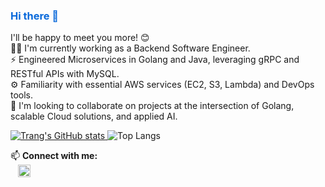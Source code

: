 <h3 style="color: #0969da;">Hi there 👋</h3>

I'll be happy to meet you more! 😊 <br>
👩🏻 I'm currently working as a Backend Software Engineer.<br>
⚡ Engineered Microservices in Golang and Java, leveraging gRPC and RESTful APIs with MySQL. <br>
⚙️ Familiarity with essential AWS services (EC2, S3, Lambda) and DevOps tools. <br>
🤝 I'm looking to collaborate on projects at the intersection of Golang, scalable Cloud solutions, and applied AI.


<p align="left">
  <a href="https://github.com/ntttrang/github-readme-stats">
    <img src="https://github-readme-stats.vercel.app/api?username=ntttrang&show_icons=true&theme=default" alt="Trang's GitHub stats" />
  </a>
  <img src="https://github-readme-stats.vercel.app/api/top-langs/?username=ntttrang&layout=compact&langs_count=10&show_icons=true&theme=default" alt="Top Langs" />
</p>



📫 **Connect with me:** <br>
&nbsp;&nbsp;&nbsp;<a href="https://www.linkedin.com/in/trang-nguyen-it/" target="blank"><img align="center" src="https://raw.githubusercontent.com/rahuldkjain/github-profile-readme-generator/master/src/images/icons/Social/linked-in-alt.svg" alt="LinkedIn" height="20" width="20" /></a>
